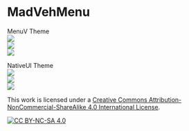 # MadVehMenu

MenuV Theme \
![](https://cdn.izmystic.dev/images/it543v0x.png) \
![](https://cdn.izmystic.dev/images/gc69rt00.png) \
![](https://cdn.izmystic.dev/images/opncfyog.png) 

NativeUI Theme \
![](https://cdn.izmystic.dev/images/o0unol4z.png) \
![](https://cdn.izmystic.dev/images/64qcezdi.png) \
![](https://cdn.izmystic.dev/images/dzux7fmx.png)

This work is licensed under a [Creative Commons Attribution-NonCommercial-ShareAlike 4.0
International License][cc-by-nc-sa].

[![CC BY-NC-SA 4.0][cc-by-nc-sa-image]][cc-by-nc-sa]

[cc-by-nc-sa]: http://creativecommons.org/licenses/by-nc-sa/4.0/
[cc-by-nc-sa-image]: https://licensebuttons.net/l/by-nc-sa/4.0/88x31.png
[cc-by-nc-sa-shield]: https://img.shields.io/badge/License-CC%20BY--NC--SA%204.0-lightgrey.svg

